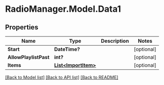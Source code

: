 # RadioManager.Model.Data1
## Properties

Name | Type | Description | Notes
------------ | ------------- | ------------- | -------------
**Start** | **DateTime?** |  | [optional] 
**AllowPlaylistPast** | **int?** |  | [optional] 
**Items** | [**List&lt;ImportItem&gt;**](ImportItem.md) |  | [optional] 

[[Back to Model list]](../README.md#documentation-for-models) [[Back to API list]](../README.md#documentation-for-api-endpoints) [[Back to README]](../README.md)

